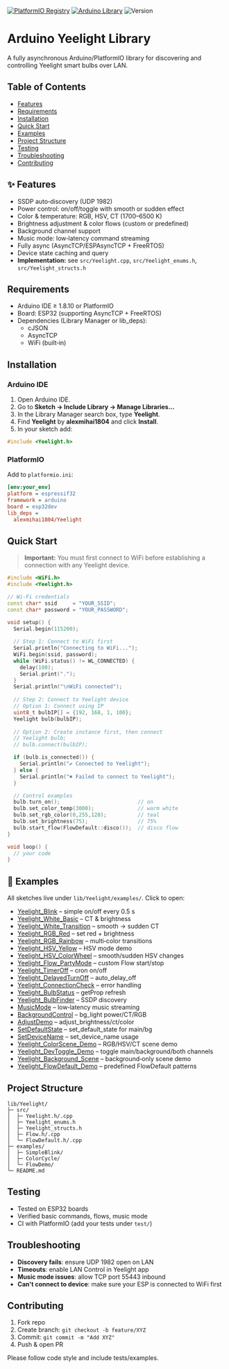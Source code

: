 [![PlatformIO Registry](https://badges.registry.platformio.org/packages/alexmihai1804/library/Yeelight.svg)](https://registry.platformio.org/libraries/alexmihai1804/Yeelight)
[![Arduino Library](https://img.shields.io/badge/Arduino%20Library-Yeelight-blue)](https://docs.arduino.cc/libraries/yeelight/)
![Version](https://img.shields.io/badge/Version-1.2.0-blue.svg)
# Arduino Yeelight Library

A fully asynchronous Arduino/PlatformIO library for discovering and controlling Yeelight smart bulbs over LAN.

## Table of Contents

- [Features](#features)  
- [Requirements](#requirements)  
- [Installation](#installation)  
- [Quick Start](#quick-start)  
- [Examples](#examples)  
- [Project Structure](#project-structure)  
- [Testing](#testing)  
- [Troubleshooting](#troubleshooting)  
- [Contributing](#contributing)  

## ✨ Features

- SSDP auto‑discovery (UDP 1982)  
- Power control: on/off/toggle with smooth or sudden effect  
- Color & temperature: RGB, HSV, CT (1700–6500 K)  
- Brightness adjustment & color flows (custom or predefined)  
- Background channel support  
- Music mode: low‑latency command streaming  
- Fully async (AsyncTCP/ESPAsyncTCP + FreeRTOS)  
- Device state caching and query  
- **Implementation:** see `src/Yeelight.cpp`, `src/Yeelight_enums.h`, `src/Yeelight_structs.h`

## Requirements

- Arduino IDE ≥ 1.8.10 or PlatformIO  
- Board: ESP32 (supporting AsyncTCP + FreeRTOS)  
- Dependencies (Library Manager or lib_deps):  
  - cJSON  
  - AsyncTCP  
  - WiFi (built‑in)  

## Installation

### Arduino IDE
1. Open Arduino IDE.  
2. Go to **Sketch → Include Library → Manage Libraries...**  
3. In the Library Manager search box, type **Yeelight**.  
4. Find **Yeelight** by **alexmihai1804** and click **Install**.  
5. In your sketch add:
```cpp
#include <Yeelight.h>
```

### PlatformIO

Add to `platformio.ini`:

```ini
[env:your_env]
platform = espressif32   
framework = arduino
board = esp32dev         
lib_deps =
  alexmihai1804/Yeelight
```

## Quick Start

> **Important:** You must first connect to WiFi before establishing a connection with any Yeelight device.

```cpp
#include <WiFi.h>
#include <Yeelight.h>

// Wi‑Fi credentials
const char* ssid     = "YOUR_SSID";
const char* password = "YOUR_PASSWORD";

void setup() {
  Serial.begin(115200);
  
  // Step 1: Connect to WiFi first
  Serial.println("Connecting to WiFi...");
  WiFi.begin(ssid, password);
  while (WiFi.status() != WL_CONNECTED) {
    delay(100);
    Serial.print(".");
  }
  Serial.println("\nWiFi connected");
  
  // Step 2: Connect to Yeelight device
  // Option 1: Connect using IP
  uint8_t bulbIP[] = {192, 168, 1, 100};
  Yeelight bulb(bulbIP);
  
  // Option 2: Create instance first, then connect
  // Yeelight bulb;
  // bulb.connect(bulbIP);

  if (bulb.is_connected()) {
    Serial.println("✔ Connected to Yeelight");
  } else {
    Serial.println("✖ Failed to connect to Yeelight");
  }

  // Control examples
  bulb.turn_on();                         // on
  bulb.set_color_temp(3000);              // warm white
  bulb.set_rgb_color(0,255,128);          // teal
  bulb.set_brightness(75);                // 75%
  bulb.start_flow(FlowDefault::disco());  // disco flow
}

void loop() {
  // your code
}
```

## 📂 Examples

All sketches live under `lib/Yeelight/examples/`. Click to open:

- [Yeelight_Blink](examples/Yeelight_Blink/Yeelight_Blink.ino) – simple on/off every 0.5 s  
- [Yeelight_White_Basic](examples/Yeelight_White_Basic/Yeelight_White_Basic.ino) – CT & brightness  
- [Yeelight_White_Transition](examples/Yeelight_White_Transition/Yeelight_White_Transition.ino) – smooth → sudden CT  
- [Yeelight_RGB_Red](examples/Yeelight_RGB_Red/Yeelight_RGB_Red.ino) – set red + brightness  
- [Yeelight_RGB_Rainbow](examples/Yeelight_RGB_Rainbow/Yeelight_RGB_Rainbow.ino) – multi‑color transitions  
- [Yeelight_HSV_Yellow](examples/Yeelight_HSV_Yellow/Yeelight_HSV_Yellow.ino) – HSV mode demo  
- [Yeelight_HSV_ColorWheel](examples/Yeelight_HSV_ColorWheel/Yeelight_HSV_ColorWheel.ino) – smooth/sudden HSV changes  
- [Yeelight_Flow_PartyMode](examples/Yeelight_Flow_PartyMode/Yeelight_Flow_PartyMode.ino) – custom Flow start/stop  
- [Yeelight_TimerOff](examples/Yeelight_TimerOff/Yeelight_TimerOff.ino) – cron on/off  
- [Yeelight_DelayedTurnOff](examples/Yeelight_DelayedTurnOff/Yeelight_DelayedTurnOff.ino) – auto_delay_off  
- [Yeelight_ConnectionCheck](examples/Yeelight_ConnectionCheck/Yeelight_ConnectionCheck.ino) – error handling  
- [Yeelight_BulbStatus](examples/Yeelight_BulbStatus/Yeelight_BulbStatus.ino) – getProp refresh  
- [Yeelight_BulbFinder](examples/Yeelight_BulbFinder/Yeelight_BulbFinder.ino) – SSDP discovery  
- [MusicMode](examples/MusicMode/MusicMode.ino) – low‑latency music streaming  
- [BackgroundControl](examples/BackgroundControl/BackgroundControl.ino) – bg_light power/CT/RGB  
- [AdjustDemo](examples/AdjustDemo/AdjustDemo.ino) – adjust_brightness/ct/color  
- [SetDefaultState](examples/SetDefaultState/SetDefaultState.ino) – set_default_state for main/bg  
- [SetDeviceName](examples/SetDeviceName/SetDeviceName.ino) – set_device_name usage  
- [Yeelight_ColorScene_Demo](examples/Yeelight_ColorScene_Demo/Yeelight_ColorScene_Demo.ino) – RGB/HSV/CT scene demo  
- [Yeelight_DevToggle_Demo](examples/Yeelight_DevToggle_Demo/Yeelight_DevToggle_Demo.ino) – toggle main/background/both channels  
- [Yeelight_Background_Scene](examples/Yeelight_Background_Scene/Yeelight_Background_Scene.ino) – background‑only scene demo  
- [Yeelight_FlowDefault_Demo](examples/Yeelight_FlowDefault_Demo/Yeelight_FlowDefault_Demo.ino) – predefined FlowDefault patterns  

## Project Structure

```
lib/Yeelight/
├─ src/
│  ├─ Yeelight.h/.cpp
│  ├─ Yeelight_enums.h
│  ├─ Yeelight_structs.h
│  ├─ Flow.h/.cpp
│  └─ FlowDefault.h/.cpp
├─ examples/
│  ├─ SimpleBlink/
│  ├─ ColorCycle/
│  └─ FlowDemo/
└─ README.md
```

## Testing

- Tested on ESP32 boards  
- Verified basic commands, flows, music mode  
- CI with PlatformIO (add your tests under `test/`)  

## Troubleshooting

- **Discovery fails**: ensure UDP 1982 open on LAN  
- **Timeouts**: enable LAN Control in Yeelight app  
- **Music mode issues**: allow TCP port 55443 inbound  
- **Can't connect to device**: make sure your ESP is connected to WiFi first

## Contributing

1. Fork repo  
2. Create branch: `git checkout -b feature/XYZ`  
3. Commit: `git commit -m "Add XYZ"`  
4. Push & open PR  

Please follow code style and include tests/examples.
